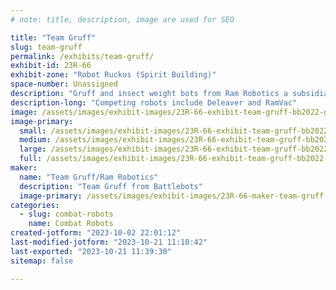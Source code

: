 ```yaml
---
# note: title, description, image are used for SEO

title: "Team Gruff"
slug: team-gruff
permalink: /exhibits/team-gruff/
exhibit-id: 23R-66
exhibit-zone: "Robot Ruckus (Spirit Building)"
space-number: Unassigned
description: "Gruff and insect weight bots from Ram Robotics a subsidiary of Team Gruff"
description-long: "Competing robots include Deleaver and RamVac"
image: /assets/images/exhibit-images/23R-66-exhibit-team-gruff-bb2022-gruff-bot-large.jpg
image-primary: 
  small: /assets/images/exhibit-images/23R-66-exhibit-team-gruff-bb2022-gruff-bot-small.jpg
  medium: /assets/images/exhibit-images/23R-66-exhibit-team-gruff-bb2022-gruff-bot-medium.jpg
  large: /assets/images/exhibit-images/23R-66-exhibit-team-gruff-bb2022-gruff-bot-large.jpg
  full: /assets/images/exhibit-images/23R-66-exhibit-team-gruff-bb2022-gruff-bot-full.jpg
maker: 
  name: "Team Gruff/Ram Robotics"
  description: "Team Gruff from Battlebots"
  image-primary: /assets/images/exhibit-images/23R-66-maker-team-gruff-bb2022-gruff-team-medium.jpg
categories: 
  - slug: combat-robots
    name: Combat Robots
created-jotform: "2023-10-02 22:01:12"
last-modified-jotform: "2023-10-21 11:10:42"
last-exported: "2023-10-21 11:39:30"
sitemap: false

---
```

